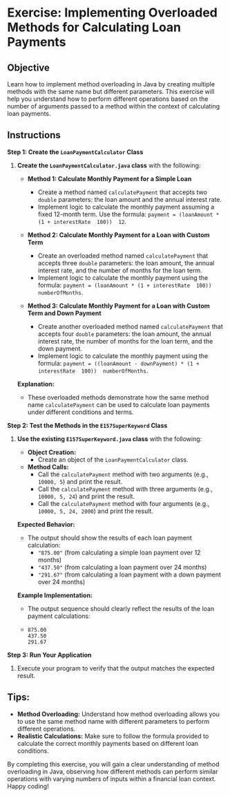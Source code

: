 # Exercise: Implementing Overloaded Methods for Calculating Loan Payments

## Objective
Learn how to implement method overloading in Java by creating multiple methods with the same name but different parameters. This exercise will help you understand how to perform different operations based on the number of arguments passed to a method within the context of calculating loan payments.

## Instructions

**Step 1: Create the `LoanPaymentCalculator` Class**

1. **Create the `LoanPaymentCalculator.java` class** with the following:
    - **Method 1: Calculate Monthly Payment for a Simple Loan**
        - Create a method named `calculatePayment` that accepts two `double` parameters: the loan amount and the annual interest rate.
        - Implement logic to calculate the monthly payment assuming a fixed 12-month term. Use the formula: `payment = (loanAmount * (1 + interestRate  100))  12`.

    - **Method 2: Calculate Monthly Payment for a Loan with Custom Term**
        - Create an overloaded method named `calculatePayment` that accepts three `double` parameters: the loan amount, the annual interest rate, and the number of months for the loan term.
        - Implement logic to calculate the monthly payment using the formula: `payment = (loanAmount * (1 + interestRate  100))  numberOfMonths`.

    - **Method 3: Calculate Monthly Payment for a Loan with Custom Term and Down Payment**
        - Create another overloaded method named `calculatePayment` that accepts four `double` parameters: the loan amount, the annual interest rate, the number of months for the loan term, and the down payment.
        - Implement logic to calculate the monthly payment using the formula: `payment = ((loanAmount - downPayment) * (1 + interestRate  100))  numberOfMonths`.

   **Explanation:**
    - These overloaded methods demonstrate how the same method name `calculatePayment` can be used to calculate loan payments under different conditions and terms.

**Step 2: Test the Methods in the `E157SuperKeyword` Class**

1. **Use the existing `E157SuperKeyword.java` class** with the following:
    - **Object Creation:**
        - Create an object of the `LoanPaymentCalculator` class.
    - **Method Calls:**
        - Call the `calculatePayment` method with two arguments (e.g., `10000, 5`) and print the result.
        - Call the `calculatePayment` method with three arguments (e.g., `10000, 5, 24`) and print the result.
        - Call the `calculatePayment` method with four arguments (e.g., `10000, 5, 24, 2000`) and print the result.

   **Expected Behavior:**
    - The output should show the results of each loan payment calculation:
        - `"875.00"` (from calculating a simple loan payment over 12 months)
        - `"437.50"` (from calculating a loan payment over 24 months)
        - `"291.67"` (from calculating a loan payment with a down payment over 24 months)

   **Example Implementation:**
    - The output sequence should clearly reflect the results of the loan payment calculations:
    - ```
      875.00
      437.50
      291.67
      ```

**Step 3: Run Your Application**

1. Execute your program to verify that the output matches the expected result.

## Tips:

- **Method Overloading:** Understand how method overloading allows you to use the same method name with different parameters to perform different operations.
- **Realistic Calculations:** Make sure to follow the formula provided to calculate the correct monthly payments based on different loan conditions.

By completing this exercise, you will gain a clear understanding of method overloading in Java, observing how different methods can perform similar operations with varying numbers of inputs within a financial loan context. Happy coding!
